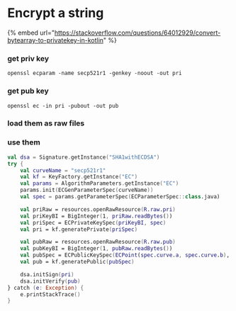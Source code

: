# Encrypt a string

{% embed url="https://stackoverflow.com/questions/64012929/convert-bytearray-to-privatekey-in-kotlin" %}

### get priv key

```
openssl ecparam -name secp521r1 -genkey -noout -out pri
```

### get pub key

```
openssl ec -in pri -pubout -out pub
```

### load them as raw files

### use them

```kotlin
val dsa = Signature.getInstance("SHA1withECDSA")
try {
    val curveName = "secp521r1"
    val kf = KeyFactory.getInstance("EC")
    val params = AlgorithmParameters.getInstance("EC")
    params.init(ECGenParameterSpec(curveName))
    val spec = params.getParameterSpec(ECParameterSpec::class.java)

    val priRaw = resources.openRawResource(R.raw.pri)
    val priKeyBI = BigInteger(1, priRaw.readBytes())
    val priSpec = ECPrivateKeySpec(priKeyBI, spec)
    val pri = kf.generatePrivate(priSpec)

    val pubRaw = resources.openRawResource(R.raw.pub)
    val pubKeyBI = BigInteger(1, pubRaw.readBytes())
    val pubSpec = ECPublicKeySpec(ECPoint(spec.curve.a, spec.curve.b), spec)
    val pub = kf.generatePublic(pubSpec)

    dsa.initSign(pri)
    dsa.initVerify(pub)
} catch (e: Exception) {
    e.printStackTrace()
}
```
